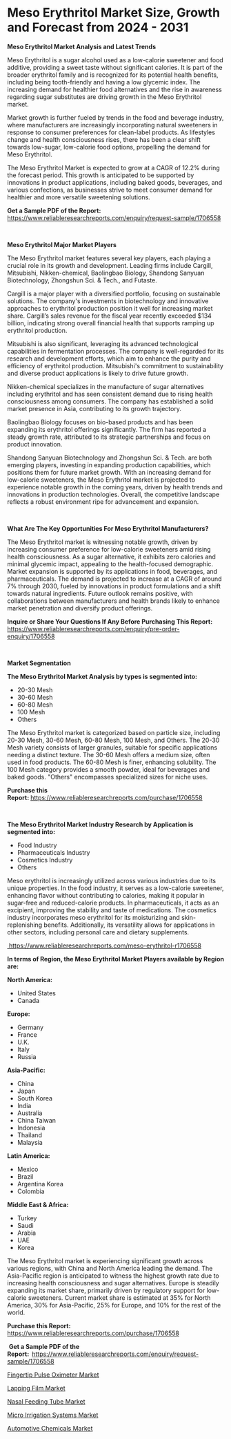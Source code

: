 <p><h1>Meso Erythritol Market Size, Growth and Forecast from 2024 - 2031</h1></p><p><strong>Meso Erythritol Market Analysis and Latest Trends</strong></p>
<p><p>Meso Erythritol is a sugar alcohol used as a low-calorie sweetener and food additive, providing a sweet taste without significant calories. It is part of the broader erythritol family and is recognized for its potential health benefits, including being tooth-friendly and having a low glycemic index. The increasing demand for healthier food alternatives and the rise in awareness regarding sugar substitutes are driving growth in the Meso Erythritol market.</p><p>Market growth is further fueled by trends in the food and beverage industry, where manufacturers are increasingly incorporating natural sweeteners in response to consumer preferences for clean-label products. As lifestyles change and health consciousness rises, there has been a clear shift towards low-sugar, low-calorie food options, propelling the demand for Meso Erythritol.</p><p>The Meso Erythritol Market is expected to grow at a CAGR of 12.2% during the forecast period. This growth is anticipated to be supported by innovations in product applications, including baked goods, beverages, and various confections, as businesses strive to meet consumer demand for healthier and more versatile sweetening solutions.</p></p>
<p><strong>Get a Sample PDF of the Report:&nbsp;</strong> <a href="https://www.reliableresearchreports.com/enquiry/request-sample/1706558?utm_campaign=112&utm_medium=2&utm_source=Github&utm_content=ia&utm_term=11112024&utm_id=meso-erythritol">https://www.reliableresearchreports.com/enquiry/request-sample/1706558</a></p>
<p>&nbsp;</p>
<p><strong>Meso Erythritol Major Market Players</strong></p>
<p><p>The Meso Erythritol market features several key players, each playing a crucial role in its growth and development. Leading firms include Cargill, Mitsubishi, Nikken-chemical, Baolingbao Biology, Shandong Sanyuan Biotechnology, Zhongshun Sci. & Tech., and Futaste.</p><p>Cargill is a major player with a diversified portfolio, focusing on sustainable solutions. The company's investments in biotechnology and innovative approaches to erythritol production position it well for increasing market share. Cargill’s sales revenue for the fiscal year recently exceeded $134 billion, indicating strong overall financial health that supports ramping up erythritol production.</p><p>Mitsubishi is also significant, leveraging its advanced technological capabilities in fermentation processes. The company is well-regarded for its research and development efforts, which aim to enhance the purity and efficiency of erythritol production. Mitsubishi's commitment to sustainability and diverse product applications is likely to drive future growth.</p><p>Nikken-chemical specializes in the manufacture of sugar alternatives including erythritol and has seen consistent demand due to rising health consciousness among consumers. The company has established a solid market presence in Asia, contributing to its growth trajectory.</p><p>Baolingbao Biology focuses on bio-based products and has been expanding its erythritol offerings significantly. The firm has reported a steady growth rate, attributed to its strategic partnerships and focus on product innovation.</p><p>Shandong Sanyuan Biotechnology and Zhongshun Sci. & Tech. are both emerging players, investing in expanding production capabilities, which positions them for future market growth. With an increasing demand for low-calorie sweeteners, the Meso Erythritol market is projected to experience notable growth in the coming years, driven by health trends and innovations in production technologies. Overall, the competitive landscape reflects a robust environment ripe for advancement and expansion.</p></p>
<p>&nbsp;</p>
<p><strong>What Are The Key Opportunities For Meso Erythritol Manufacturers?</strong></p>
<p><p>The Meso Erythritol market is witnessing notable growth, driven by increasing consumer preference for low-calorie sweeteners amid rising health consciousness. As a sugar alternative, it exhibits zero calories and minimal glycemic impact, appealing to the health-focused demographic. Market expansion is supported by its applications in food, beverages, and pharmaceuticals. The demand is projected to increase at a CAGR of around 7% through 2030, fueled by innovations in product formulations and a shift towards natural ingredients. Future outlook remains positive, with collaborations between manufacturers and health brands likely to enhance market penetration and diversify product offerings.</p></p>
<p><strong>Inquire or Share Your Questions If Any Before Purchasing This Report:</strong> <a href="https://www.reliableresearchreports.com/enquiry/pre-order-enquiry/1706558?utm_campaign=112&utm_medium=2&utm_source=Github&utm_content=ia&utm_term=11112024&utm_id=meso-erythritol">https://www.reliableresearchreports.com/enquiry/pre-order-enquiry/1706558</a></p>
<p>&nbsp;</p>
<p><strong>Market Segmentation</strong></p>
<p><strong>The Meso Erythritol Market Analysis by types is segmented into:</strong></p>
<p><ul><li>20-30 Mesh</li><li>30-60 Mesh</li><li>60-80 Mesh</li><li>100 Mesh</li><li>Others</li></ul></p>
<p><p>The Meso Erythritol market is categorized based on particle size, including 20-30 Mesh, 30-60 Mesh, 60-80 Mesh, 100 Mesh, and Others. The 20-30 Mesh variety consists of larger granules, suitable for specific applications needing a distinct texture. The 30-60 Mesh offers a medium size, often used in food products. The 60-80 Mesh is finer, enhancing solubility. The 100 Mesh category provides a smooth powder, ideal for beverages and baked goods. "Others" encompasses specialized sizes for niche uses.</p></p>
<p><strong>Purchase this Report:&nbsp;</strong><a href="https://www.reliableresearchreports.com/purchase/1706558?utm_campaign=112&utm_medium=2&utm_source=Github&utm_content=ia&utm_term=11112024&utm_id=meso-erythritol">https://www.reliableresearchreports.com/purchase/1706558</a></p>
<p>&nbsp;</p>
<p><strong>The Meso Erythritol Market Industry Research by Application is segmented into:</strong></p>
<p><ul><li>Food Industry</li><li>Pharmaceuticals Industry</li><li>Cosmetics Industry</li><li>Others</li></ul></p>
<p><p>Meso erythritol is increasingly utilized across various industries due to its unique properties. In the food industry, it serves as a low-calorie sweetener, enhancing flavor without contributing to calories, making it popular in sugar-free and reduced-calorie products. In pharmaceuticals, it acts as an excipient, improving the stability and taste of medications. The cosmetics industry incorporates meso erythritol for its moisturizing and skin-replenishing benefits. Additionally, its versatility allows for applications in other sectors, including personal care and dietary supplements.</p></p>
<p><a href="https://www.reliableresearchreports.com/meso-erythritol-r1706558?utm_campaign=112&utm_medium=2&utm_source=Github&utm_content=ia&utm_term=11112024&utm_id=meso-erythritol">&nbsp;https://www.reliableresearchreports.com/meso-erythritol-r1706558</a></p>
<p><strong>In terms of Region, the Meso Erythritol Market Players available by Region are:</strong></p>
<p>
    <p> <strong> North America: </strong>
        <ul>
            <li>United States</li>
            <li>Canada</li>
        </ul>
        </p> 
    <p> <strong> Europe: </strong>
        <ul>
            <li>Germany</li>
            <li>France</li>
            <li>U.K.</li>
            <li>Italy</li>
            <li>Russia</li>
        </ul>
        </p> 
    <p> <strong> Asia-Pacific: </strong>
        <ul>
            <li>China</li>
            <li>Japan</li>
            <li>South Korea</li>
            <li>India</li>
            <li>Australia</li>
            <li>China Taiwan</li>
            <li>Indonesia</li>
            <li>Thailand</li>
            <li>Malaysia</li>
        </ul>
        </p> 
    <p> <strong> Latin America: </strong>
        <ul>
            <li>Mexico</li>
            <li>Brazil</li>
            <li>Argentina Korea</li>
            <li>Colombia</li>
        </ul>
        </p> 
    <p> <strong> Middle East & Africa: </strong>
        <ul>
            <li>Turkey</li>
            <li>Saudi</li>
            <li>Arabia</li>
            <li>UAE</li>
            <li>Korea</li>
        </ul>
    </p>
    </p>
<p><p>The Meso Erythritol market is experiencing significant growth across various regions, with China and North America leading the demand. The Asia-Pacific region is anticipated to witness the highest growth rate due to increasing health consciousness and sugar alternatives. Europe is steadily expanding its market share, primarily driven by regulatory support for low-calorie sweeteners. Current market share is estimated at 35% for North America, 30% for Asia-Pacific, 25% for Europe, and 10% for the rest of the world.</p></p>
<p><strong>Purchase this Report: </strong><a href="https://www.reliableresearchreports.com/purchase/1706558?utm_campaign=112&utm_medium=2&utm_source=Github&utm_content=ia&utm_term=11112024&utm_id=meso-erythritol">https://www.reliableresearchreports.com/purchase/1706558</a></p>
<p>&nbsp;<strong>Get a Sample PDF of the Report:&nbsp;&nbsp;</strong><a href="https://www.reliableresearchreports.com/enquiry/request-sample/1706558?utm_campaign=112&utm_medium=2&utm_source=Github&utm_content=ia&utm_term=11112024&utm_id=meso-erythritol">https://www.reliableresearchreports.com/enquiry/request-sample/1706558</a></p>
<p><strong></strong></p>
<p><p><a href="https://issuu.com/reportprime-2/docs/fingertip-pulse-oximeter-market-siz_38fcfc61ef77e5?utm_campaign=112&utm_medium=2&utm_source=Github&utm_content=ia&utm_term=11112024&utm_id=meso-erythritol">Fingertip Pulse Oximeter Market</a></p><p><a href="https://github.com/inouyeaowaugh3/Market-Research-Report-List-1/blob/main/lapping-film-market.md?utm_campaign=112&utm_medium=2&utm_source=Github&utm_content=ia&utm_term=11112024&utm_id=meso-erythritol">Lapping Film Market</a></p><p><a href="https://issuu.com/reportprime-2/docs/nasal-feeding-tube-market-size-2030_c5dabe67b0adb6?utm_campaign=112&utm_medium=2&utm_source=Github&utm_content=ia&utm_term=11112024&utm_id=meso-erythritol">Nasal Feeding Tube Market</a></p><p><a href="https://www.linkedin.com/pulse/global-micro-irrigation-systems-market-landscape-future-trends-nzyhe?utm_campaign=112&utm_medium=2&utm_source=Github&utm_content=ia&utm_term=11112024&utm_id=meso-erythritol">Micro Irrigation Systems Market</a></p><p><a href="https://www.linkedin.com/pulse/global-automotive-chemicals-nexus-sector-confluences-regional-d5yhf?utm_campaign=112&utm_medium=2&utm_source=Github&utm_content=ia&utm_term=11112024&utm_id=meso-erythritol">Automotive Chemicals Market</a></p></p>